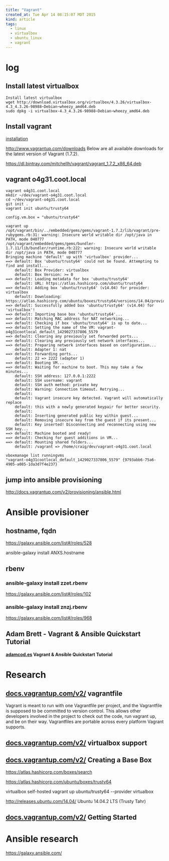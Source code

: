 ```yaml
---
title: "Vagrant"
created_at: Tue Apr 14 08:15:07 MDT 2015
kind: article
tags:
  - linux
  - virtualbox
  - ubuntu_linux
  - vagrant
---
```


# log

## Install latest virtualbox

~~~~~~~~~~~~~~~
Install latest virtualbox
wget http://download.virtualbox.org/virtualbox/4.3.26/virtualbox-4.3_4.3.26-98988~Debian~wheezy_amd64.deb
sudo dpkg -i virtualbox-4.3_4.3.26-98988~Debian~wheezy_amd64.deb
~~~~~~~~~~~~~~~

## Install vagrant

[installation](http://docs.vagrantup.com/v2/installation/)

http://www.vagrantup.com/downloads
Below are all available downloads for the latest version of Vagrant (1.7.2).

https://dl.bintray.com/mitchellh/vagrant/vagrant_1.7.2_x86_64.deb


## vagrant o4g31.coot.local

~~~~~~~~~~~~~~~
vagrant o4g31.coot.local
mkdir ~/dev/vagrant-o4g31.coot.local
cd ~/dev/vagrant-o4g31.coot.local
git init .
vagrant init ubuntu/trusty64
~~~~~~~~~~~~~~~

~~~~~~~~~~~~~~~
config.vm.box = "ubuntu/trusty64"
~~~~~~~~~~~~~~~

~~~~~~~~~~~~~~~
vagrant up
/opt/vagrant/bin/../embedded/gems/gems/vagrant-1.7.2/lib/vagrant/pre-rubygems.rb:31: warning: Insecure world writable dir /opt/java in PATH, mode 040777
/opt/vagrant/embedded/gems/gems/bundler-1.7.11/lib/bundler/runtime.rb:222: warning: Insecure world writable dir /opt/java in PATH, mode 040777
Bringing machine 'default' up with 'virtualbox' provider...
==> default: Box 'ubuntu/trusty64' could not be found. Attempting to find and install...
    default: Box Provider: virtualbox
    default: Box Version: >= 0
==> default: Loading metadata for box 'ubuntu/trusty64'
    default: URL: https://atlas.hashicorp.com/ubuntu/trusty64
==> default: Adding box 'ubuntu/trusty64' (v14.04) for provider: virtualbox
    default: Downloading: https://atlas.hashicorp.com/ubuntu/boxes/trusty64/versions/14.04/providers/virtualbox.box
==> default: Successfully added box 'ubuntu/trusty64' (v14.04) for 'virtualbox'!
==> default: Importing base box 'ubuntu/trusty64'...
==> default: Matching MAC address for NAT networking...
==> default: Checking if box 'ubuntu/trusty64' is up to date...
==> default: Setting the name of the VM: vagrant-o4g31cootlocal_default_1429027337806_5579
==> default: Clearing any previously set forwarded ports...
==> default: Clearing any previously set network interfaces...
==> default: Preparing network interfaces based on configuration...
    default: Adapter 1: nat
==> default: Forwarding ports...
    default: 22 => 2222 (adapter 1)
==> default: Booting VM...
==> default: Waiting for machine to boot. This may take a few minutes...
    default: SSH address: 127.0.0.1:2222
    default: SSH username: vagrant
    default: SSH auth method: private key
    default: Warning: Connection timeout. Retrying...
    default: 
    default: Vagrant insecure key detected. Vagrant will automatically replace
    default: this with a newly generated keypair for better security.
    default: 
    default: Inserting generated public key within guest...
    default: Removing insecure key from the guest if its present...
    default: Key inserted! Disconnecting and reconnecting using new SSH key...
==> default: Machine booted and ready!
==> default: Checking for guest additions in VM...
==> default: Mounting shared folders...
    default: /vagrant => /home/craig/dev/vagrant-o4g31.coot.local

vboxmanage list runningvms
"vagrant-o4g31cootlocal_default_1429027337806_5579" {9793abb6-75a6-4905-a085-1da3d7f4e237}
~~~~~~~~~~~~~~~

## jump into ansible provisioning

http://docs.vagrantup.com/v2/provisioning/ansible.html

# Ansible provisioner

## hostname, fqdn

https://galaxy.ansible.com/list#/roles/528

ansible-galaxy install ANXS.hostname

## rbenv

### ansible-galaxy install zzet.rbenv

https://galaxy.ansible.com/list#/roles/102

### ansible-galaxy install znzj.rbenv

https://galaxy.ansible.com/list#/roles/968



## Adam Brett - Vagrant & Ansible Quickstart Tutorial

#### [adamcod.es](https://adamcod.es/2014/09/23/vagrant-ansible-quickstart-tutorial.html) Vagrant & Ansible Quickstart Tutorial




# Research

## [docs.vagrantup.com/v2/](http://docs.vagrantup.com/v2/vagrantfile/) vagrantfile

Vagrant is meant to run with one Vagrantfile per project, and the
Vagrantfile is supposed to be committed to version control. This allows
other developers involved in the project to check out the code, run
vagrant up, and be on their way. Vagrantfiles are portable across every
platform Vagrant supports.

## [docs.vagrantup.com/v2/](http://docs.vagrantup.com/v2/virtualbox) virtualbox support

## [docs.vagrantup.com/v2/](http://docs.vagrantup.com/v2/virtualbox/boxes.html) Creating a Base Box



https://atlas.hashicorp.com/boxes/search

https://atlas.hashicorp.com/ubuntu/boxes/trusty64

virtualbox self-hosted vagrant up ubuntu/trusty64 --provider virtualbox 

http://releases.ubuntu.com/14.04/
Ubuntu 14.04.2 LTS (Trusty Tahr)

## [docs.vagrantup.com/v2/](http://docs.vagrantup.com/v2/getting-started/index.html) Getting Started


# Ansible research

https://galaxy.ansible.com/

